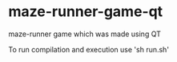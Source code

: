 # maze-runner-game-qt

maze-runner game which was made using QT

To run compilation and execution use 'sh run.sh'
